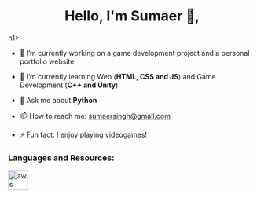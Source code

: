 <h1 align="center">Hello, I'm Sumaer 👋,</h1>h1>


- 🔭 I’m currently working on a game development project and a personal portfolio website 

- 🌱 I’m currently learning Web (**HTML, CSS and JS**) and Game Development (**C++ and Unity**)

- 💬 Ask me about **Python**

- 📫 How to reach me: sumaersingh@gmail.com

- ⚡ Fun fact: I enjoy playing videogames!

<h3 align="left">Languages and Resources:</h3>
<p align="left"> <a href="https://www.python.org" target="_blank"> <img src="5848152fcef1014c0b5e4967](https://user-images.githubusercontent.com/77022040/140637960-b8cad533-a6b4-43a1-a67f-2a5c7777a072.png" alt="aws" width="40" height="40"/> 

  
  

